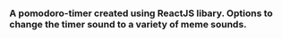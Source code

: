 ### A pomodoro-timer created using ReactJS libary. Options to change the timer sound to a variety of meme sounds.